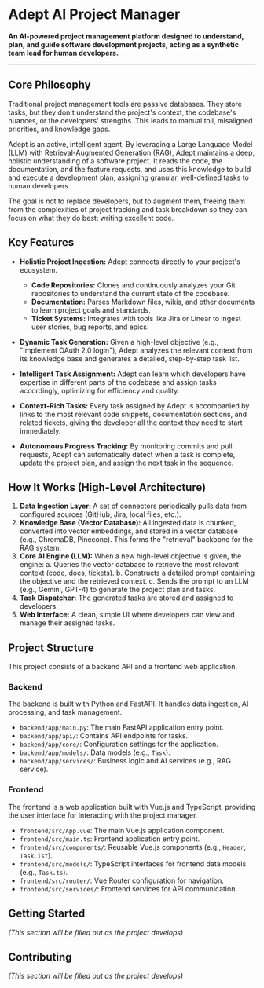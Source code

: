 # Adept AI Project Manager

**An AI-powered project management platform designed to understand, plan, and guide software development projects, acting as a synthetic team lead for human developers.**

---

## Core Philosophy

Traditional project management tools are passive databases. They store tasks, but they don't understand the project's context, the codebase's nuances, or the developers' strengths. This leads to manual toil, misaligned priorities, and knowledge gaps.

Adept is an active, intelligent agent. By leveraging a Large Language Model (LLM) with Retrieval-Augmented Generation (RAG), Adept maintains a deep, holistic understanding of a software project. It reads the code, the documentation, and the feature requests, and uses this knowledge to build and execute a development plan, assigning granular, well-defined tasks to human developers.

The goal is not to replace developers, but to augment them, freeing them from the complexities of project tracking and task breakdown so they can focus on what they do best: writing excellent code.

## Key Features

-   **Holistic Project Ingestion:** Adept connects directly to your project's ecosystem.
    -   **Code Repositories:** Clones and continuously analyzes your Git repositories to understand the current state of the codebase.
    -   **Documentation:** Parses Markdown files, wikis, and other documents to learn project goals and standards.
    -   **Ticket Systems:** Integrates with tools like Jira or Linear to ingest user stories, bug reports, and epics.

-   **Dynamic Task Generation:** Given a high-level objective (e.g., "Implement OAuth 2.0 login"), Adept analyzes the relevant context from its knowledge base and generates a detailed, step-by-step task list.

-   **Intelligent Task Assignment:** Adept can learn which developers have expertise in different parts of the codebase and assign tasks accordingly, optimizing for efficiency and quality.

-   **Context-Rich Tasks:** Every task assigned by Adept is accompanied by links to the most relevant code snippets, documentation sections, and related tickets, giving the developer all the context they need to start immediately.

-   **Autonomous Progress Tracking:** By monitoring commits and pull requests, Adept can automatically detect when a task is complete, update the project plan, and assign the next task in the sequence.

## How It Works (High-Level Architecture)

1.  **Data Ingestion Layer:** A set of connectors periodically pulls data from configured sources (GitHub, Jira, local files, etc.).
2.  **Knowledge Base (Vector Database):** All ingested data is chunked, converted into vector embeddings, and stored in a vector database (e.g., ChromaDB, Pinecone). This forms the "retrieval" backbone for the RAG system.
3.  **Core AI Engine (LLM):** When a new high-level objective is given, the engine:
    a.  Queries the vector database to retrieve the most relevant context (code, docs, tickets).
    b.  Constructs a detailed prompt containing the objective and the retrieved context.
    c.  Sends the prompt to an LLM (e.g., Gemini, GPT-4) to generate the project plan and tasks.
4.  **Task Dispatcher:** The generated tasks are stored and assigned to developers.
5.  **Web Interface:** A clean, simple UI where developers can view and manage their assigned tasks.

## Project Structure

This project consists of a backend API and a frontend web application.

### Backend

The backend is built with Python and FastAPI. It handles data ingestion, AI processing, and task management.

-   `backend/app/main.py`: The main FastAPI application entry point.
-   `backend/app/api/`: Contains API endpoints for tasks.
-   `backend/app/core/`: Configuration settings for the application.
-   `backend/app/models/`: Data models (e.g., `Task`).
-   `backend/app/services/`: Business logic and AI services (e.g., RAG service).

### Frontend

The frontend is a web application built with Vue.js and TypeScript, providing the user interface for interacting with the project manager.

-   `frontend/src/App.vue`: The main Vue.js application component.
-   `frontend/src/main.ts`: Frontend application entry point.
-   `frontend/src/components/`: Reusable Vue.js components (e.g., `Header`, `TaskList`).
-   `frontend/src/models/`: TypeScript interfaces for frontend data models (e.g., `Task.ts`).
-   `frontend/src/router/`: Vue Router configuration for navigation.
-   `frontend/src/services/`: Frontend services for API communication.

## Getting Started

_(This section will be filled out as the project develops)_

## Contributing

_(This section will be filled out as the project develops)_
